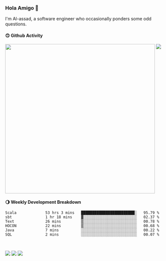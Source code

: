 ### Hola Amigo 🤣   

I'm Al-assad, a software engineer who occasionally ponders some odd questions.  
 
#### 🙃 Github Activity 
<div>
  <img src="https://github-readme-stats.vercel.app/api?username=al-assad&show_icons=true" align="top" style="display: inline-block;" width="480"/>
  <img src="https://github-readme-stats.vercel.app/api/top-langs/?username=al-assad&hide=css,html&langs_count=8&layout=compact" align="top" style="display: inline-block;"/>
</div>

#### 🌖 Weekly Development Breakdown
<!--START_SECTION:waka-->

```text
Scala             53 hrs 3 mins   ████████████████████████░   95.79 %
sbt               1 hr 18 mins    ▓░░░░░░░░░░░░░░░░░░░░░░░░   02.37 %
Text              26 mins         ▒░░░░░░░░░░░░░░░░░░░░░░░░   00.78 %
HOCON             22 mins         ▒░░░░░░░░░░░░░░░░░░░░░░░░   00.68 %
Java              7 mins          ░░░░░░░░░░░░░░░░░░░░░░░░░   00.22 %
SQL               2 mins          ░░░░░░░░░░░░░░░░░░░░░░░░░   00.07 %
```

<!--END_SECTION:waka-->

<br>

<a href="https://twitter.com/Alassad_dev"><img src="https://img.shields.io/badge/Twitter-@Alassad__dev-blue?style=flat&logo=twitter" /></a>
<a href="https://t.me/alassad_dev"><img src="https://img.shields.io/badge/Telegram-@alassad__dev-orange?style=flat&logo=telegram" /></a>
<a href="https://al-assad.github.io"><img src="https://img.shields.io/badge/Blogs-Linying_Assad's_Blog-yellow?style=flat&logo=github" /></a>


